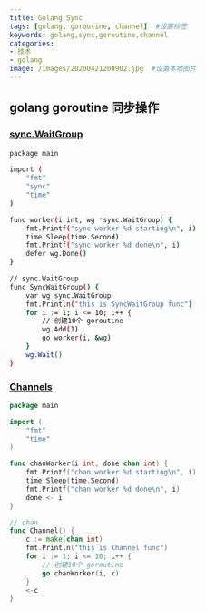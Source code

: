 ```yaml
---
title: Golang Sync
tags: [golang, goroutine, channel]  #设置标签
keywords: golang,sync,goroutine,channel
categories:
- 技术
- golang
image: /images/20200421200902.jpg  #设置本地图片
---
```



## golang goroutine 同步操作

### [sync.WaitGroup](https://golang.org/pkg/sync/#WaitGroup)

```bash
package main

import (
	"fmt"
	"sync"
	"time"
)

func worker(i int, wg *sync.WaitGroup) {
	fmt.Printf("sync worker %d starting\n", i)
	time.Sleep(time.Second)
	fmt.Printf("sync worker %d done\n", i)
	defer wg.Done()
}

// sync.WaitGroup
func SyncWaitGroup() {
	var wg sync.WaitGroup
	fmt.Println("this is SyncWaitGroup func")
	for i := 1; i <= 10; i++ {
		// 创建10个 goroutine
		wg.Add(1)
		go worker(i, &wg)
	}
	wg.Wait()
}

```

### [Channels](https://blog.golang.org/pipelines)

```go
package main

import (
	"fmt"
	"time"
)

func chanWorker(i int, done chan int) {
	fmt.Printf("chan worker %d starting\n", i)
	time.Sleep(time.Second)
	fmt.Printf("chan worker %d done\n", i)
	done <- i
}

// chan
func Channel() {
	c := make(chan int)
	fmt.Println("this is Channel func")
	for i := 1; i <= 10; i++ {
		// 创建10个 goroutine
		go chanWorker(i, c)
	}
	<-c
}

```
